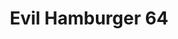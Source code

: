 ---
title: Evil Hamburger 64
image: /assets/img/evilhamburger64.jpg
scores:
  filter: "item.author == page.slug"
  sort: date
  reverse: true
links:
  - title: YouTube
    url: https://www.youtube.com/@EvilHamburger64
---